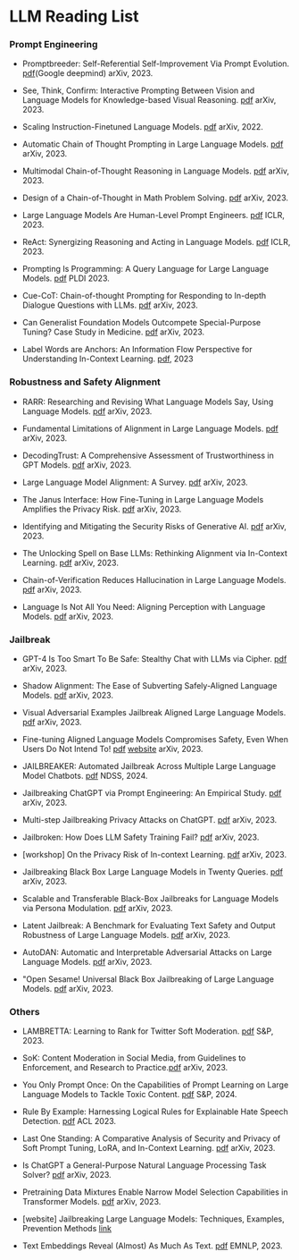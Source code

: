# LLM Reading List


### Prompt Engineering
- Promptbreeder: Self-Referential Self-Improvement Via Prompt Evolution. [pdf](https://arxiv.org/pdf/2309.16797.pdf)(Google deepmind) arXiv, 2023.
  
- See, Think, Confirm: Interactive Prompting Between Vision and Language Models for Knowledge-based Visual Reasoning. [pdf](https://arxiv.org/pdf/2301.05226.pdf) arXiv, 2023.
  
- Scaling Instruction-Finetuned Language Models. [pdf](https://arxiv.org/abs/2210.11416) arXiv, 2022.

- Automatic Chain of Thought Prompting in Large Language Models. [pdf](https://arxiv.org/abs/2210.03493) arXiv, 2023.

- Multimodal Chain-of-Thought Reasoning in Language Models. [pdf](https://arxiv.org/pdf/2302.00923.pdf) arXiv, 2023.

- Design of a Chain-of-Thought in Math Problem Solving. [pdf](https://arxiv.org/pdf/2309.11054.pdf) arXiv, 2023.

- Large Language Models Are Human-Level Prompt Engineers. [pdf](https://arxiv.org/pdf/2211.01910.pdf) ICLR, 2023.

- ReAct: Synergizing Reasoning and Acting in Language Models. [pdf](https://arxiv.org/pdf/2210.03629.pdf) ICLR, 2023.

- Prompting Is Programming: A Query Language for Large Language Models. [pdf](https://arxiv.org/pdf/2212.06094.pdf) PLDI 2023.

- Cue-CoT: Chain-of-thought Prompting for Responding to In-depth Dialogue Questions with LLMs. [pdf](https://arxiv.org/pdf/2305.11792.pdf) arXiv, 2023.
  
- Can Generalist Foundation Models Outcompete Special-Purpose Tuning? Case Study in Medicine. [pdf](https://arxiv.org/pdf/2311.16452.pdf) arXiv, 2023.

- Label Words are Anchors: An Information Flow Perspective for Understanding In-Context Learning. [pdf](https://arxiv.org/pdf/2305.14160.pdf), 2023

### Robustness and Safety Alignment
- RARR: Researching and Revising What Language Models Say, Using Language Models. [pdf](https://arxiv.org/pdf/2210.08726.pdf) arXiv, 2023.

- Fundamental Limitations of Alignment in Large Language Models. [pdf](https://arxiv.org/pdf/2304.11082.pdf) arXiv, 2023.

- DecodingTrust: A Comprehensive Assessment of Trustworthiness in GPT Models. [pdf](https://arxiv.org/pdf/2306.11698.pdf) arXiv, 2023.

- Large Language Model Alignment: A Survey. [pdf](https://arxiv.org/pdf/2309.15025.pdf) arXiv, 2023.

- The Janus Interface: How Fine-Tuning in Large Language Models Amplifies the Privacy Risk. [pdf](https://arxiv.org/pdf/2310.15469.pdf) arXiv, 2023.

- Identifying and Mitigating the Security Risks of Generative AI. [pdf](chrome-extension://efaidnbmnnnibpcajpcglclefindmkaj/https://arxiv.org/pdf/2308.14840v3.pdf) arXiv, 2023.

- The Unlocking Spell on Base LLMs: Rethinking Alignment via In-Context Learning. [pdf](https://arxiv.org/pdf/2312.01552.pdf) arXiv, 2023.

- Chain-of-Verification Reduces Hallucination in Large Language Models. [pdf](https://arxiv.org/abs/2309.11495) arXiv, 2023.

- Language Is Not All You Need: Aligning Perception with Language Models. [pdf](https://arxiv.org/pdf/2302.14045.pdf) arXiv, 2023.

### Jailbreak

- GPT-4 Is Too Smart To Be Safe: Stealthy Chat with LLMs via Cipher. [pdf](https://arxiv.org/pdf/2308.06463.pdf) arXiv, 2023.

- Shadow Alignment: The Ease of Subverting Safely-Aligned Language Models. [pdf](http://arxiv.org/pdf/2310.02949.pdf) arXiv, 2023.

- Visual Adversarial Examples Jailbreak Aligned Large Language Models. [pdf](https://arxiv.org/abs/2306.13213) arXiv, 2023.

- Fine-tuning Aligned Language Models Compromises Safety, Even When Users Do Not Intend To! [pdf](https://arxiv.org/abs/2310.03693) [website](https://llm-tuning-safety.github.io/) arXiv, 2023.

- JAILBREAKER: Automated Jailbreak Across Multiple Large Language Model Chatbots. [pdf](https://arxiv.org/pdf/2307.08715.pdf) NDSS, 2024.

- Jailbreaking ChatGPT via Prompt Engineering: An Empirical Study. [pdf](https://arxiv.org/pdf/2305.13860.pdf) arXiv, 2023.

- Multi-step Jailbreaking Privacy Attacks on ChatGPT. [pdf](https://arxiv.org/pdf/2304.05197.pdf) arXiv, 2023.

- Jailbroken: How Does LLM Safety Training Fail? [pdf](https://arxiv.org/pdf/2307.02483.pdf) arXiv, 2023.

- [workshop] On the Privacy Risk of In-context Learning. [pdf](https://trustnlpworkshop.github.io/papers/13.pdf) arXiv, 2023.

- Jailbreaking Black Box Large Language Models in Twenty Queries. [pdf](https://arxiv.org/pdf/2310.08419.pdf) arXiv, 2023.

- Scalable and Transferable Black-Box Jailbreaks for Language Models via Persona Modulation. [pdf](https://arxiv.org/pdf/2311.03348.pdf) arXiv, 2023.

- Latent Jailbreak: A Benchmark for Evaluating Text Safety and Output Robustness of Large Language Models. [pdf](https://arxiv.org/pdf/2307.08487.pdf) arXiv, 2023.

- AutoDAN: Automatic and Interpretable Adversarial Attacks on Large Language Models. [pdf](https://arxiv.org/pdf/2310.15140.pdf) arXiv, 2023.

- "Open Sesame! Universal Black Box Jailbreaking of Large Language Models. [pdf](https://arxiv.org/abs/2309.01446) arXiv, 2023.


### Others
- LAMBRETTA: Learning to Rank for Twitter Soft Moderation. [pdf](https://arxiv.org/pdf/2212.05926.pdf) S&P, 2023.

- SoK: Content Moderation in Social Media, from Guidelines to Enforcement, and Research to Practice.[pdf](https://arxiv.org/pdf/2206.14855.pdf) arXiv, 2023.

- You Only Prompt Once: On the Capabilities of Prompt Learning on Large Language Models to Tackle Toxic Content. [pdf](https://yangzhangalmo.github.io/papers/SP24-ToxicPrompt.pdf) S&P, 2024.

- Rule By Example: Harnessing Logical Rules for Explainable Hate Speech Detection. [pdf](https://aclanthology.org/2023.acl-long.22.pdf) ACL 2023.

- Last One Standing: A Comparative Analysis of Security and Privacy of Soft Prompt Tuning, LoRA, and In-Context Learning. [pdf](https://arxiv.org/pdf/2310.11397.pdf) arXiv, 2023.

- Is ChatGPT a General-Purpose Natural Language Processing Task Solver? [pdf](https://arxiv.org/abs/2302.06476) arXiv, 2023.

- Pretraining Data Mixtures Enable Narrow Model Selection Capabilities in Transformer Models. [pdf](https://arxiv.org/pdf/2311.00871.pdf) arXiv, 2023.

- [website] Jailbreaking Large Language Models: Techniques, Examples, Prevention Methods [link](https://www.lakera.ai/blog/jailbreaking-large-language-models-guide)

- Text Embeddings Reveal (Almost) As Much As Text. [pdf](https://aclanthology.org/2023.emnlp-main.765/) EMNLP, 2023.
